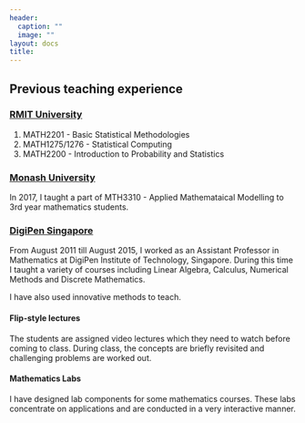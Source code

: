 ```yaml
---
header:
  caption: ""
  image: ""
layout: docs
title: 
---
```

##  Previous teaching experience
### [RMIT University](https://www.rmit.edu.au/about/schools-colleges/science/contact/mathematical-sciences)
1. MATH2201 - Basic Statistical Methodologies
2. MATH1275/1276 - Statistical Computing
3. MATH2200 - Introduction to Probability and Statistics


### [Monash University](https://www.monash.edu/science/schools/school-of-mathematics)  
In 2017, I taught a part of MTH3310 - Applied Mathemataical Modelling to 3rd year mathematics students. 

### [DigiPen Singapore](https://www.digipen.edu.sg/) 
From August 2011 till August 2015, I worked as an Assistant Professor in Mathematics at DigiPen Institute of Technology, Singapore. During this time I taught a variety of courses including Linear Algebra, Calculus, Numerical Methods and Discrete Mathematics.  

I have also used innovative methods to teach. 

#### Flip-style lectures 
The students are assigned video lectures which they need to watch before coming to class. During class, the concepts are briefly revisited and challenging problems are worked out. 

#### Mathematics Labs
I have designed lab components for some mathematics courses. These labs concentrate on applications and are conducted in a very interactive manner. 

